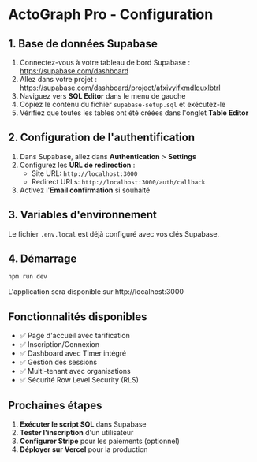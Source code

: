 # ActoGraph Pro - Configuration

## 1. Base de données Supabase

1. Connectez-vous à votre tableau de bord Supabase : https://supabase.com/dashboard
2. Allez dans votre projet : https://supabase.com/dashboard/project/afxivyifxmdlquxlbtrl
3. Naviguez vers **SQL Editor** dans le menu de gauche
4. Copiez le contenu du fichier `supabase-setup.sql` et exécutez-le
5. Vérifiez que toutes les tables ont été créées dans l'onglet **Table Editor**

## 2. Configuration de l'authentification

1. Dans Supabase, allez dans **Authentication** > **Settings**
2. Configurez les **URL de redirection** :
   - Site URL: `http://localhost:3000`
   - Redirect URLs: `http://localhost:3000/auth/callback`
3. Activez l'**Email confirmation** si souhaité

## 3. Variables d'environnement

Le fichier `.env.local` est déjà configuré avec vos clés Supabase.

## 4. Démarrage

```bash
npm run dev
```

L'application sera disponible sur http://localhost:3000

## Fonctionnalités disponibles

- ✅ Page d'accueil avec tarification
- ✅ Inscription/Connexion
- ✅ Dashboard avec Timer intégré
- ✅ Gestion des sessions
- ✅ Multi-tenant avec organisations
- ✅ Sécurité Row Level Security (RLS)

## Prochaines étapes

1. **Exécuter le script SQL** dans Supabase
2. **Tester l'inscription** d'un utilisateur
3. **Configurer Stripe** pour les paiements (optionnel)
4. **Déployer sur Vercel** pour la production